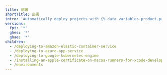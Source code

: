 ```yaml
---
title: 部署
shortTitle: 部署
intro: 'Automatically deploy projects with {% data variables.product.prodname_actions %}.'
versions:
  fpt: '*'
  ghes: '*'
  ghae: '*'
children:
  - /deploying-to-amazon-elastic-container-service
  - /deploying-to-azure-app-service
  - /deploying-to-google-kubernetes-engine
  - /installing-an-apple-certificate-on-macos-runners-for-xcode-development
  - /environments
---
```


